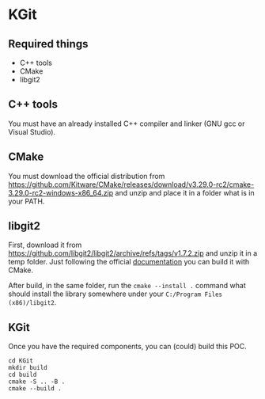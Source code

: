 # KGit

## Required things
- C++ tools
- CMake
- libgit2

## C++ tools
You must have an already installed C++ compiler and linker (GNU gcc or Visual Studio).

## CMake
You must download the official distribution from https://github.com/Kitware/CMake/releases/download/v3.29.0-rc2/cmake-3.29.0-rc2-windows-x86_64.zip
and unzip and place it in a folder what is in your PATH.

## libgit2
First, download it from https://github.com/libgit2/libgit2/archive/refs/tags/v1.7.2.zip 
and unzip it in a temp folder. Just following the official [documentation](https://libgit2.org/docs/guides/build-and-link/) 
you can build it with CMake.

After build, in the same folder, run the `cmake --install .` command what should install the library somewhere 
under your `C:/Program Files (x86)/libgit2`.

## KGit

Once you have the required components, you can (could) build this POC.

```shell
cd KGit
mkdir build
cd build
cmake -S .. -B .
cmake --build .
```
